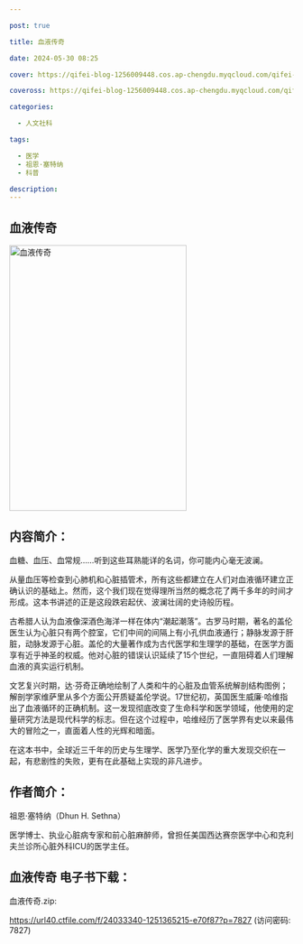 ```yaml
---

post: true

title: 血液传奇

date: 2024-05-30 08:25

cover: https://qifei-blog-1256009448.cos.ap-chengdu.myqcloud.com/qifei-blog/64df1762661c6c8e5417309b.jpg

coveross: https://qifei-blog-1256009448.cos.ap-chengdu.myqcloud.com/qifei-blog/64df1762661c6c8e5417309b.jpg

categories:

  - 人文社科

tags:

  - 医学
  - 祖恩·塞特纳
  - 科普

description:
---
```


##  血液传奇

<img alt=" 血液传奇" class="aligncenter loaded" data-was-processed="true" decoding="async" fetchpriority="high" height="471" src="https://qifei-blog-1256009448.cos.ap-chengdu.myqcloud.com/qifei-blog/64df1762661c6c8e5417309b.jpg" style="cursor: zoom-in;" width="314"/>

## 内容简介：

血糖、血压、血常规……听到这些耳熟能详的名词，你可能内心毫无波澜。

从量血压等检查到心肺机和心脏插管术，所有这些都建立在人们对血液循环建立正确认识的基础上。然而，这个我们现在觉得理所当然的概念花了两千多年的时间才形成。这本书讲述的正是这段跌宕起伏、波澜壮阔的史诗般历程。

古希腊人认为血液像深酒色海洋一样在体内“潮起潮落”。古罗马时期，著名的盖伦医生认为心脏只有两个腔室，它们中间的间隔上有小孔供血液通行；静脉发源于肝脏，动脉发源于心脏。盖伦的大量著作成为古代医学和生理学的基础，在医学方面享有近乎神圣的权威。他对心脏的错误认识延续了15个世纪，一直阻碍着人们理解血液的真实运行机制。

文艺复兴时期，达·芬奇正确地绘制了人类和牛的心脏及血管系统解剖结构图例；解剖学家维萨里从多个方面公开质疑盖伦学说。17世纪初，英国医生威廉·哈维指出了血液循环的正确机制。这一发现彻底改变了生命科学和医学领域，他使用的定量研究方法是现代科学的标志。但在这个过程中，哈维经历了医学界有史以来最伟大的冒险之一，直面着人性的光辉和暗面。

在这本书中，全球近三千年的历史与生理学、医学乃至化学的重大发现交织在一起，有悲剧性的失败，更有在此基础上实现的非凡进步。

## 作者简介：

祖恩·塞特纳（Dhun H. Sethna）

医学博士、执业心脏病专家和前心脏麻醉师，曾担任美国西达赛奈医学中心和克利夫兰诊所心脏外科ICU的医学主任。

## 血液传奇 电子书下载：

血液传奇.zip: 

https://url40.ctfile.com/f/24033340-1251365215-e70f87?p=7827 (访问密码: 7827)
